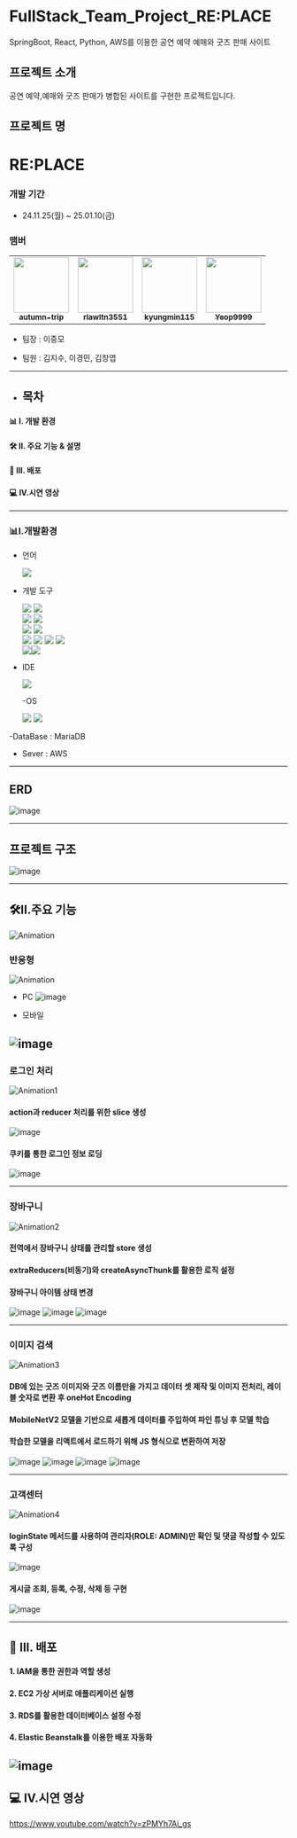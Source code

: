 # FullStack_Team_Project_RE:PLACE
SpringBoot, React, Python, AWS를 이용한 공연 예약 예매와 굿즈 판매 사이트


## 프로젝트 소개
공연 예약,예매와 굿즈 판매가 병합된 사이트를 구현한 프로젝트입니다.


## 프로젝트 명 

# RE:PLACE

### 개발 기간

- 24.11.25(월) ~ 25.01.10(금)

### 맴버

<table>
  <tr>
    <td align="center"><a href="https://github.com/autumn-trip"><img src="https://avatars.githubusercontent.com/autumn-trip" width="100px;" alt=""/><br /><sub><b>autumn-trip</b></sub></a></td>
    <td align="center"><a href="https://github.com/rlawltn3551"><img src="https://avatars.githubusercontent.com/rlawltn3551" width="100px;" alt=""/><br /><sub><b>rlawltn3551</b></sub></a></td>
    <td align="center"><a href="https://github.com/kyungmin115"><img src="https://avatars.githubusercontent.com/kyungmin115" width="100px;" alt=""/><br /><sub><b>kyungmin115</b></sub></a></td>
     <td align="center"><a href="https://github.com/Yeop9999"><img src="https://avatars.githubusercontent.com/Yeop9999" width="100px;" alt=""/><br /><sub><b>Yeop9999</b></sub></a></td>
  </tr>
</table>

- 팀장 : 이중모
  
- 팀원 : 김지수, 이경민, 김창엽

 ------------------------------------------------------------------------------------
- ## 목차

#### 📊 I. 개발 환경

#### 🛠 II. 주요 기능 & 설명

#### 📑 III. 배포

#### 💻 IV.시연 영상


--------------------------------------------------------------------------------------

### 📊I.개발환경

- 언어


  <img src="https://img.shields.io/badge/java-007396?style=for-the-badge&logo=java&logoColor=white"> 

  
- 개발 도구

  <img src="https://img.shields.io/badge/springboot-6DB33F?style=for-the-badge&logo=springboot&logoColor=white"> <img src="https://img.shields.io/badge/springsecurity-6DB33F?style=for-the-badge&logo=springsecurity&logoColor=white"><br/>
<img src="https://img.shields.io/badge/React-20232A?style=for-the-badge&logo=react&logoColor=61DAFB"> <img src="https://img.shields.io/badge/redux-764ABC?style=for-the-badge&logo=redux&logoColor=white"><br/>
<img src="https://img.shields.io/badge/python-3776AB?style=for-the-badge&logo=python&logoColor=white"> <img src="https://img.shields.io/badge/tensorflow-FF6F00?style=for-the-badge&logo=tensorflow&logoColor=white"><br/>
<img src="https://img.shields.io/badge/html5-E34F26?style=for-the-badge&logo=html5&logoColor=white"> <img src="https://img.shields.io/badge/css-1572B6?style=for-the-badge&logo=css3&logoColor=white"> <img src="https://img.shields.io/badge/sass-CC6699?style=for-the-badge&logo=sass&logoColor=white"> <img src="https://img.shields.io/badge/JSS-F7DF1E?style=for-the-badge&logo=JSS&logoColor=white"><br/> <img src="https://img.shields.io/badge/mariadb-003545?style=for-the-badge&logo=mariadb&logoColor=white"><img src="https://img.shields.io/badge/aws-232F3E?style=for-the-badge&logo=amazonwebservices&logoColor=white">



- IDE 

   <img src="https://img.shields.io/badge/intellij-000000?style=for-the-badge&logo=intellijidea&logoColor=white">
   
  -OS
  
   <img src="https://img.shields.io/badge/Windows-0078D6?style=for-the-badge&logo=windows&logoColor=white">
   <img src="https://img.shields.io/badge/mac%20os-000000?style=for-the-badge&logo=apple&logoColor=white">

-DataBase : MariaDB

- Sever : AWS
- ---
## ERD
![image](https://github.com/user-attachments/assets/92f8894c-d50e-4d90-909e-4e3e157ad0ef)


---
## 프로젝트 구조
![image](https://github.com/user-attachments/assets/6f139c1b-74e4-4484-8ed2-3228bf159743)

---

##  🛠II.주요 기능
![Animation](https://github.com/user-attachments/assets/8623b2b5-b333-4fb5-aec1-e0a7aa84d105)

### 반응형
![Animation](https://github.com/user-attachments/assets/9e6ae236-6d46-40bd-afcf-65239dd9ca11)

- PC
  ![image](https://github.com/user-attachments/assets/0e50e1a1-6464-4c4e-a658-be2188acff67)
  
- 모바일
  
 ![image](https://github.com/user-attachments/assets/c94c2193-5f89-4a1b-aa62-3389df99f4ac)
 -------------------------------------------------------------------------------------

### 로그인 처리
![Animation1](https://github.com/user-attachments/assets/b6c6b7ee-305f-4481-9c40-b7f811de229e)

#### action과 reducer 처리를 위한 slice 생성
![image](https://github.com/user-attachments/assets/fd97172b-766c-4dd3-abfe-30b6ac8c39ee)

#### 쿠키를 통한 로그인 정보 로딩
![image](https://github.com/user-attachments/assets/d69525c7-c16e-4e83-b43b-41ddd8d06bdf)


 -------------------------------------------------------------------------------------
### 장바구니
![Animation2](https://github.com/user-attachments/assets/9f538332-6270-4554-a8ac-c7ef3f54c207)

#### 전역에서 장바구니 상태를 관리할 store 생성
#### extraReducers(비동기)와 createAsyncThunk를 활용한 로직 설정
#### 장바구니 아이템 상태 변경
![image](https://github.com/user-attachments/assets/69c4bc82-63c3-43ac-bcc8-6474321698d5)
![image](https://github.com/user-attachments/assets/7ef0ba30-20b8-4b97-b26a-2d68562c2d64)
![image](https://github.com/user-attachments/assets/4b093661-d2e9-4cb1-b7d8-3926e6896721)

 -------------------------------------------------------------------------------------
### 이미지 검색
![Animation3](https://github.com/user-attachments/assets/41556839-d1f7-48c6-a85a-9ed89759d290)

#### DB에 있는 굿즈 이미지와 굿즈 이름만을 가지고 데이터 셋 제작 및 이미지 전처리, 레이블 숫자로 변환 후 oneHot Encoding
#### MobileNetV2 모델을 기반으로 새롭게 데이터를 주입하여 파인 튜닝 후 모델 학습
#### 학습한 모델을 리액트에서 로드하기 위해 JS 형식으로 변환하여 저장
![image](https://github.com/user-attachments/assets/edaa4699-5fcb-4c44-a060-73a5bf8c4069)
![image](https://github.com/user-attachments/assets/e156da96-8fa9-4d25-a9d6-f38bccc6e388)
![image](https://github.com/user-attachments/assets/12361f78-60a0-4703-8928-8b6c1918028d)
![image](https://github.com/user-attachments/assets/f5ebef84-8f02-4058-be1d-0f82f927862d)

 -------------------------------------------------------------------------------------
### 고객센터
![Animation4](https://github.com/user-attachments/assets/d9090d31-3c18-463a-b787-2ab2c8d6a12c)

#### loginState 메서드를 사용하여 관리자(ROLE: ADMIN)만 확인 및 댓글 작성할 수 있도록 구성
![image](https://github.com/user-attachments/assets/95a43c6f-bf65-49bf-b07f-8b7bee16c408)

#### 게시글 조회, 등록, 수정, 삭제 등 구현
![image](https://github.com/user-attachments/assets/ec6680d1-1fc5-48d5-bf57-7ec8c061fc3e)

 -------------------------------------------------------------------------------------
## 📑 III. 배포

#### 1. IAM을 통한 권한과 역할 생성<br>
#### 2. EC2 가상 서버로 애플리케이션 실행<br>
#### 3. RDS를 활용한 데이터베이스 설정 수정<br>
#### 4. Elastic Beanstalk를 이용한 배포 자동화 
![image](https://github.com/user-attachments/assets/17fbf62c-c4fa-4aaf-a25d-273bd73bba03)
 -------------------------------------------------------------------------------------
## 💻 IV.시연 영상
https://www.youtube.com/watch?v=zPMYh7Ai_gs
